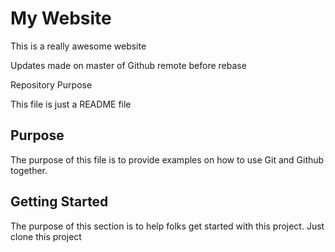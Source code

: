 # My Website

This is a really awesome website

Updates made on master of Github remote before rebase


 Repository Purpose

This file is just a README file

## Purpose

The purpose of this file is to provide examples on how to use Git and Github together.

## Getting Started 

The purpose of this section is to help folks get started with this project. Just clone this project


